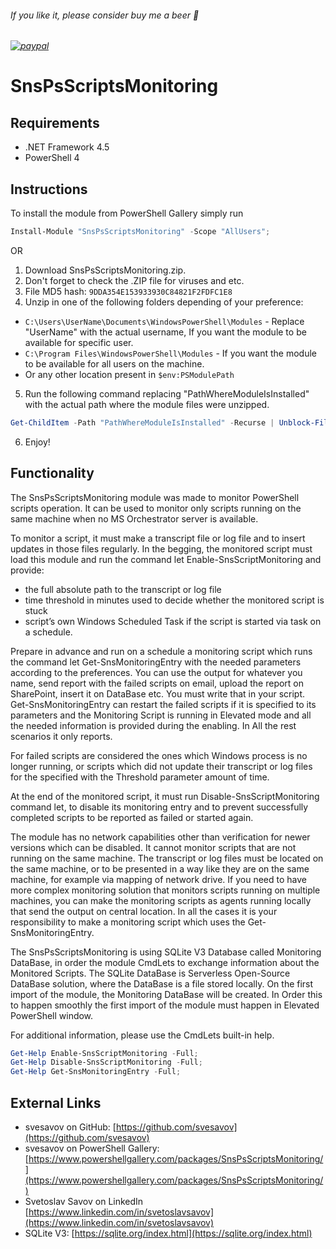 
###### If you like it, please consider buy me a beer :beer:
###### [![paypal](https://www.paypalobjects.com/en_US/i/btn/btn_donateCC_LG.gif)](https://www.paypal.com/cgi-bin/webscr?cmd=_s-xclick&hosted_button_id=6NKR7XQH5E2P2&source=url)


# SnsPsScriptsMonitoring


## Requirements

* .NET Framework 4.5
* PowerShell 4


## Instructions

To install the module from PowerShell Gallery simply run
```powershell
Install-Module "SnsPsScriptsMonitoring" -Scope "AllUsers";
```
OR
1. Download SnsPsScriptsMonitoring.zip.
2. Don't forget to check the .ZIP file for viruses and etc.
3. File MD5 hash: `9DDA354E153933930C84821F2FDFC1E8`
4. Unzip in one of the following folders depending of your preference:
* `C:\Users\UserName\Documents\WindowsPowerShell\Modules` - Replace "UserName" with the actual username, If you want the module to be available for specific user.
* `C:\Program Files\WindowsPowerShell\Modules` - If you want the module to be available for all users on the machine.
* Or any other location present in `$env:PSModulePath`
5. Run the following command replacing "PathWhereModuleIsInstalled" with the actual path where the module files were unzipped.
```powershell
Get-ChildItem -Path "PathWhereModuleIsInstalled" -Recurse | Unblock-File
```
6. Enjoy!


## Functionality

The SnsPsScriptsMonitoring module was made to monitor PowerShell scripts operation. It can be used to monitor only
scripts running on the same machine when no MS Orchestrator server is available.

To monitor a script, it must make a transcript file or log file and to insert updates in those files regularly. In the
begging, the monitored script must load this module and run the command let Enable-SnsScriptMonitoring and
provide:
- the full absolute path to the transcript or log file
- time threshold in minutes used to decide whether the monitored script is stuck
- script’s own Windows Scheduled Task if the script is started via task on a schedule.

Prepare in advance and run on a schedule a monitoring script which runs the command let Get-SnsMonitoringEntry
with the needed parameters according to the preferences. You can use the output for whatever you name, send report
with the failed scripts on email, upload the report on SharePoint, insert it on DataBase etc. You must write that in your
script. Get-SnsMonitoringEntry can restart the failed scripts if it is specified to its parameters and the Monitoring Script
is running in Elevated mode and all the needed information is provided during the enabling. In All the rest scenarios it
only reports.

For failed scripts are considered the ones which Windows process is no longer running, or scripts which did not update
their transcript or log files for the specified with the Threshold parameter amount of time.

At the end of the monitored script, it must run Disable-SnsScriptMonitoring command let, to disable its monitoring
entry and to prevent successfully completed scripts to be reported as failed or started again.

The module has no network capabilities other than verification for newer versions which can be disabled. It cannot
monitor scripts that are not running on the same machine. The transcript or log files must be located on the same
machine, or to be presented in a way like they are on the same machine, for example via mapping of network drive. If
you need to have more complex monitoring solution that monitors scripts running on multiple machines, you can
make the monitoring scripts as agents running locally that send the output on central location. In all the cases it is
your responsibility to make a monitoring script which uses the Get-SnsMonitoringEntry.

The SnsPsScriptsMonitoring is using SQLite V3 Database called Monitoring DataBase, in order the module CmdLets to
exchange information about the Monitored Scripts. The SQLite DataBase is Serverless Open-Source DataBase solution,
where the DataBase is a file stored locally. On the first import of the module, the Monitoring DataBase will be created.
In Order this to happen smoothly the first import of the module must happen in Elevated PowerShell window.

For additional information, please use the CmdLets built-in help.
```powershell
Get-Help Enable-SnsScriptMonitoring -Full;
Get-Help Disable-SnsScriptMonitoring -Full;
Get-Help Get-SnsMonitoringEntry -Full;
```


## External Links

- svesavov on GitHub: [https://github.com/svesavov](https://github.com/svesavov)
- svesavov on PowerShell Gallery: [https://www.powershellgallery.com/packages/SnsPsScriptsMonitoring/](https://www.powershellgallery.com/packages/SnsPsScriptsMonitoring/)
- Svetoslav Savov on LinkedIn [https://www.linkedin.com/in/svetoslavsavov](https://www.linkedin.com/in/svetoslavsavov)
- SQLite V3: [https://sqlite.org/index.html](https://sqlite.org/index.html)
